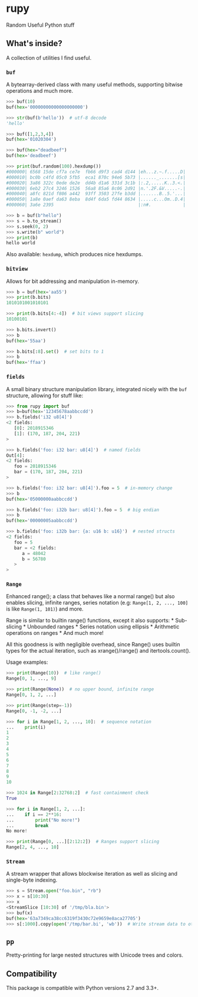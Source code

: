 

# rupy

Random Useful Python stuff

## What's inside?
A collection of utilities I find useful.

### `buf`
A bytearray-derived class with many useful methods, supporting bitwise operations and much more.

```python
>>> buf(10)
buf(hex='00000000000000000000')

>>> str(buf(b'hello'))  # utf-8 decode
'hello'

>>> buf([1,2,3,4])
buf(hex='01020304')

>>> buf(hex="deadbeef")
buf(hex='deadbeef')

>>> print(buf.random(100).hexdump())
#000000| 6568 15de cf7a ce7e  fb66 d9f3 cad4 d144 |eh...z.~.f.....D|
#000010| bc0b c4fd 05c0 5fb5  eca1 870c 94e6 5b73 |......_.......[s|
#000020| 3a86 322c 0ede de2e  dd4b d1a6 331d 3c1b |:.2,.....K..3.<.|
#000030| 6eb2 27c4 3246 1526  56a8 85a6 8c06 2d91 |n.'.2F.&V.....-.|
#000040| a8fc 821d f806 a442  93ff 3503 27fe b3dd |.......B..5.'...|
#000050| 1a8e 0aef da63 8eba  8d4f 6da5 fd44 8634 |.....c...Om..D.4|
#000060| 3a6e 2395                                |:n#.            |

>>> b = buf(b"hello")
>>> s = b.to_stream()
>>> s.seek(0, 2)
>>> s.write(b" world")
>>> print(b)
hello world
```

Also available: `hexdump`, which produces nice hexdumps.

### `bitview`
Allows for bit addressing and manipulation in-memory.

```python
>>> b = buf(hex='aa55')
>>> print(b.bits)
1010101001010101

>>> print(b.bits[4:-4])  # bit views support slicing
10100101

>>> b.bits.invert()
>>> b
buf(hex='55aa')

>>> b.bits[:8].set()  # set bits to 1
>>> b
buf(hex='ffaa')
```

### `fields`
A small binary structure manipulation library, integrated nicely with the `buf` structure, allowing for stuff like:

```python
>>> from rupy import buf
>>> b=buf(hex='12345678aabbccdd')
>>> b.fields('i32 u8[4]')
<2 fields:
   [0]: 2018915346
   [1]: (170, 187, 204, 221)
>

>>> b.fields('foo: i32 bar: u8[4]')  # named fields
Out[4]:
<2 fields:
   foo = 2018915346
   bar = (170, 187, 204, 221)
>

>>> b.fields('foo: i32 bar: u8[4]').foo = 5  # in-memory change
>>> b
buf(hex='05000000aabbccdd')

>>> b.fields('foo: i32b bar: u8[4]').foo = 5  # big endian
>>> b
buf(hex='00000005aabbccdd')

>>> b.fields('foo: i32b bar: {a: u16 b: u16}')  # nested structs
<2 fields:
   foo = 5
   bar = <2 fields:
      a = 48042
      b = 56780
   >
>
```

### `Range`
Enhanced range(); a class that behaves like a normal range() but also enables slicing, infinite ranges, 
series notation (e.g: `Range[1, 2, ..., 100]` is like `Range(1, 101)`) and more.

Range is similar to builtin range() functions, except it also supports:
    * Sub-slicing
    * Unbounded ranges
    * Series notation using ellipsis
    * Arithmetic operations on ranges
    * And much more!

All this goodness is with negligible overhead, since Range() uses builtin types for the actual
iteration, such as xrange()/range() and itertools.count().

Usage examples:

```python
>>> print(Range(10))  # like range()
Range[0, 1, ..., 9]

>>> print(Range(None))  # no upper bound, infinite range
Range[0, 1, 2, ...]

>>> print(Range(step=-1))
Range[0, -1, -2, ...]

>>> for i in Range[1, 2, ..., 10]:  # sequence notation
...    print(i)
1
2
3
4
5
6
7
8
9
10

>>> 1024 in Range[2:32768:2]  # fast containment check
True

>>> for i in Range[1, 2, ...]:
...    if i == 2**16:
...        print("No more!")
...        break
No more!

>>> print(Range[0, ...][2:12:2])  # Ranges support slicing
Range[2, 4, ..., 10]
```

### `Stream`
A stream wrapper that allows blockwise iteration as well as slicing and single-byte indexing. 

```python
>>> s = Stream.open("foo.bin", "rb")
>>> x = s[10:30]
>>> x
<StreamSlice [10:30] of '/tmp/bla.bin'>
>>> buf(x)
buf(hex='63a7349ca38cc6319f3430c72e9659e8aca27705')
>>> s[:1000].copy(open('/tmp/bar.bi', 'wb'))  # Write stream data to other stream (buffered)
```

## `pp`
Pretty-printing for large nested structures with Unicode trees and colors.

## Compatibility
This package is compatible with Python versions 2.7 and 3.3+.


